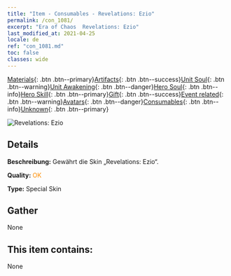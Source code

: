 ```yaml
---
title: "Item - Consumables - Revelations: Ezio"
permalink: /con_1081/
excerpt: "Era of Chaos  Revelations: Ezio"
last_modified_at: 2021-04-25
locale: de
ref: "con_1081.md"
toc: false
classes: wide
---
```

 [Materials](/ItemsDE/){: .btn .btn--primary}[Artifacts](/ItemsDE/Artifacts/){: .btn .btn--success}[Unit Soul](/ItemsDE/UnitSoul/){: .btn .btn--warning}[Unit Awakening](/ItemsDE/UnitAwakening/){: .btn .btn--danger}[Hero Soul](/ItemsDE/HeroSoul/){: .btn .btn--info}[Hero Skill](/ItemsDE/HeroSkill/){: .btn .btn--primary}[Gift](/ItemsDE/Gift/){: .btn .btn--success}[Event related](/ItemsDE/Events/){: .btn .btn--warning}[Avatars](/ItemsDE/Avatars/){: .btn .btn--danger}[Consumables](/ItemsDE/Consumables/){: .btn .btn--info}[Unknown](/ItemsDE/Unknown/){: .btn .btn--primary}

 ![Revelations: Ezio](/images/h/h_Ezio1.jpg)

## Details
 **Beschreibung:** Gewährt die Skin „Revelations: Ezio“.

 **Quality:** <span style="color: #FF8C00">OK</span>

 **Type:** Special Skin

## Gather

  None

## This item contains:

  None

